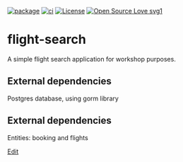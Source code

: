 [![package](https://img.shields.io/badge/Artifact-flight-search-blue.svg)](https://github.com/oktant/flight-search/pkgs/container/flight-search)
[![ci](https://github.com/oktant/flight-search/workflows/test/badge.svg)](https://github.com/oktant/flight-search/actions?query=workflow%3Atest)
[![License](https://img.shields.io/badge/License-Apache%202.0-blue.svg)](https://opensource.org/licenses/Apache-2.0)
[![Open Source Love svg1](https://badges.frapsoft.com/os/v1/open-source.svg?v=103)](https://github.com/ellerbrock/open-source-badges/)

# flight-search 
A simple flight search application for workshop purposes. 

## External dependencies
Postgres database, using gorm library

## External dependencies
Entities: booking and flights

<a href="https://app.diagrams.net/#Hoktant%2Fflight-search%2Fmain%2Fdiagram.png" target="_blank">Edit</a>
